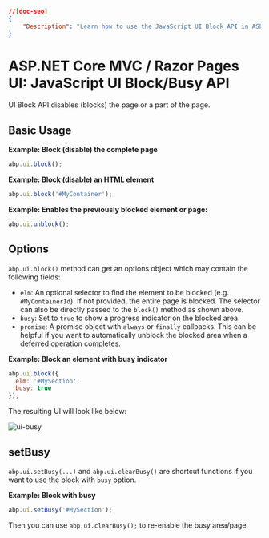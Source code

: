 ```json
//[doc-seo]
{
    "Description": "Learn how to use the JavaScript UI Block API in ASP.NET Core MVC to efficiently disable parts of your page during operations."
}
```

# ASP.NET Core MVC / Razor Pages UI: JavaScript UI Block/Busy API

UI Block API disables (blocks) the page or a part of the page.

## Basic Usage

**Example: Block (disable) the complete page**

````js
abp.ui.block();
````

**Example: Block (disable) an HTML element**

````js
abp.ui.block('#MyContainer');
````

**Example: Enables the previously blocked element or page:**

````js
abp.ui.unblock();
````

## Options

`abp.ui.block()` method can get an options object which may contain the following fields:

* `elm`: An optional selector to find the element to be blocked (e.g. `#MyContainerId`). If not provided, the entire page is blocked. The selector can also be directly passed to the `block()` method as shown above.
* `busy`: Set to `true` to show a progress indicator on the blocked area.
* `promise`: A promise object with `always` or `finally` callbacks. This can be helpful if you want to automatically unblock the blocked area when a deferred operation completes.

**Example: Block an element with busy indicator**

````js
abp.ui.block({
  elm: '#MySection',
  busy: true
});
````

The resulting UI will look like below:

![ui-busy](../../../../images/ui-busy.png)

## setBusy

`abp.ui.setBusy(...)` and `abp.ui.clearBusy()` are shortcut functions if you want to use the block with `busy` option.

**Example: Block with busy**

````js
abp.ui.setBusy('#MySection');
````

Then you can use `abp.ui.clearBusy();` to re-enable the busy area/page.